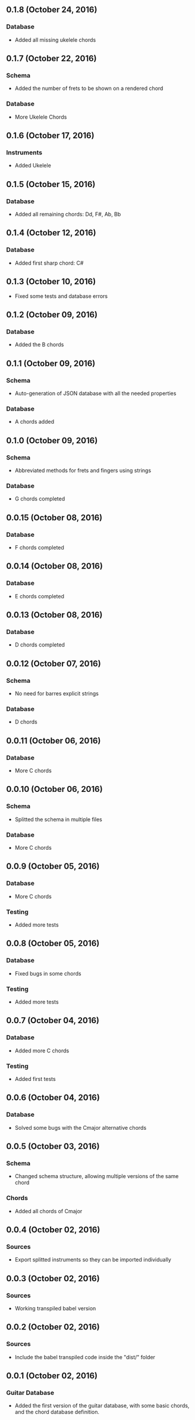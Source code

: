## 0.1.8 (October 24, 2016)

### Database

* Added all missing ukelele chords

## 0.1.7 (October 22, 2016)

### Schema

* Added the number of frets to be shown on a rendered chord

### Database

* More Ukelele Chords

## 0.1.6 (October 17, 2016)

### Instruments

* Added Ukelele

## 0.1.5 (October 15, 2016)

### Database

* Added all remaining chords: Dd, F#, Ab, Bb

## 0.1.4 (October 12, 2016)

### Database

* Added first sharp chord: C#

## 0.1.3 (October 10, 2016)

* Fixed some tests and database errors

## 0.1.2 (October 09, 2016)

### Database

* Added the B chords

## 0.1.1 (October 09, 2016)

### Schema

* Auto-generation of JSON database with all the needed properties

### Database

* A chords added

## 0.1.0 (October 09, 2016)

### Schema

* Abbreviated methods for frets and fingers using strings

### Database

* G chords completed

## 0.0.15 (October 08, 2016)

### Database

* F chords completed

## 0.0.14 (October 08, 2016)

### Database

* E chords completed

## 0.0.13 (October 08, 2016)

### Database

* D chords completed

## 0.0.12 (October 07, 2016)

### Schema

* No need for barres explicit strings

### Database

* D chords

## 0.0.11 (October 06, 2016)

### Database

* More C chords

## 0.0.10 (October 06, 2016)

### Schema

* Splitted the schema in multiple files

### Database

* More C chords

## 0.0.9 (October 05, 2016)

### Database

* More C chords

### Testing

* Added more tests

## 0.0.8 (October 05, 2016)

### Database

* Fixed bugs in some chords

### Testing

* Added more tests

## 0.0.7 (October 04, 2016)

### Database

* Added more C chords

### Testing

* Added first tests

## 0.0.6 (October 04, 2016)

### Database

* Solved some bugs with the Cmajor alternative chords

## 0.0.5 (October 03, 2016)

### Schema

* Changed schema structure, allowing multiple versions of the same chord

### Chords

* Added all chords of Cmajor

## 0.0.4 (October 02, 2016)

### Sources

* Export splitted instruments so they can be imported individually

## 0.0.3 (October 02, 2016)

### Sources

* Working transpiled babel version

## 0.0.2 (October 02, 2016)

### Sources

* Include the babel transpiled code inside the "dist/" folder

## 0.0.1 (October 02, 2016)

### Guitar Database

* Added the first version of the guitar database, with some basic chords, and the chord database definition.

